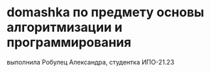 # domashka по предмету основы алгоритмизации и программирования
выполнила Робулец Александра, студентка ИПО-21.23
